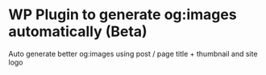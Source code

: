 # WP Plugin to generate og:images automatically (Beta) 

Auto generate better og:images using post / page title + thumbnail and site logo
